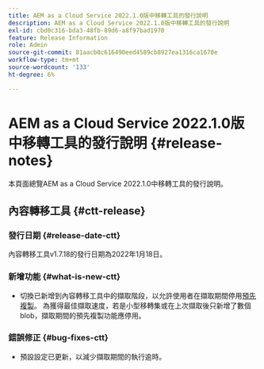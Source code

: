 ```yaml
---
title: AEM as a Cloud Service 2022.1.0版中移轉工具的發行說明
description: AEM as a Cloud Service 2022.1.0版中移轉工具的發行說明
exl-id: cbd0c316-bda3-48fb-89d6-a8f97bad1970
feature: Release Information
role: Admin
source-git-commit: 81aacb0c616490eed4589cb8927ea1316ca1670e
workflow-type: tm+mt
source-wordcount: '133'
ht-degree: 6%

---
```


# AEM as a Cloud Service 2022.1.0版中移轉工具的發行說明 {#release-notes}

本頁面總覽AEM as a Cloud Service 2022.1.0中移轉工具的發行說明。

## 內容轉移工具 {#ctt-release}

### 發行日期 {#release-date-ctt}

內容轉移工具v1.7.18的發行日期為2022年1月18日。

### 新增功能 {#what-is-new-ctt}

* 切換已新增到內容轉移工具中的擷取階段，以允許使用者在擷取期間停用[預先複製](https://experienceleague.adobe.com/docs/experience-manager-cloud-service/moving/cloud-migration/content-transfer-tool/handling-large-content-repositories.html?lang=zh-Hant)。 為獲得最佳擷取速度，若是小型移轉集或在上次擷取後只新增了數個blob，擷取期間的預先複製功能應停用。

### 錯誤修正 {#bug-fixes-ctt}

* 預設設定已更新，以減少擷取期間的執行逾時。
